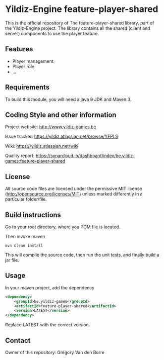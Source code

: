 # Yildiz-Engine feature-player-shared

This is the official repository of The feature-player-shared library, part of the Yildiz-Engine project.
The library contains all the shared (client and server) components to use the player feature.

## Features

* Player management.
* Player role.
* ...

## Requirements

To build this module, you will need a java 9 JDK and Maven 3.

## Coding Style and other information

Project website:
http://www.yildiz-games.be

Issue tracker:
https://yildiz.atlassian.net/browse/YFPLS

Wiki:
https://yildiz.atlassian.net/wiki

Quality report:
https://sonarcloud.io/dashboard/index/be.yildiz-games:feature-player-shared

## License

All source code files are licensed under the permissive MIT license
(http://opensource.org/licenses/MIT) unless marked differently in a particular folder/file.

## Build instructions

Go to your root directory, where you POM file is located.

Then invoke maven

	mvn clean install

This will compile the source code, then run the unit tests, and finally build a jar file.

## Usage

In your maven project, add the dependency

```xml
<dependency>
    <groupId>be.yildiz-games</groupId>
    <artifactId>feature-player-shared</artifactId>
    <version>LATEST</version>
</dependency>
```
Replace LATEST with the correct version.

## Contact
Owner of this repository: Grégory Van den Borre

